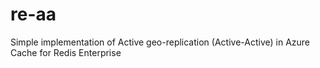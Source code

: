 # re-aa
Simple implementation of Active geo-replication (Active-Active) in Azure Cache for Redis Enterprise

